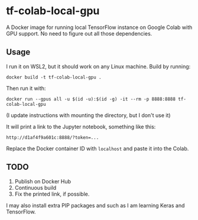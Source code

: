 # tf-colab-local-gpu

A Docker image for running local TensorFlow instance on Google Colab with GPU
support. No need to figure out all those dependencies.

## Usage

I run it on WSL2, but it should work on any Linux machine. Build by running:
```
docker build -t tf-colab-local-gpu .
```

Then run it with:
```
docker run --gpus all -u $(id -u):$(id -g) -it --rm -p 8888:8888 tf-colab-local-gpu
```

(I update instructions with mounting the directory, but I don't use it)


It will print a link to the Jupyter notebook, something like this:
```
http://d1af4f9a601c:8888/?token=...
```

Replace the Docker container ID with `localhost` and paste it into the Colab.

## TODO

1. Publish on Docker Hub
2. Continuous build
3. Fix the printed link, if possible.

I may also install extra PIP packages and such as I am learning Keras and
TensorFlow.